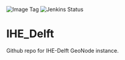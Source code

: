 ![Image Tag](https://img.shields.io/badge/Staging%20Image%20Tag:-0.0.1--12933b8--sta-blue.svg)
![Jenkins Status](https://img.shields.io/badge/Staging%20Jenkins%20Build%20Status:-SUCCESS-green.svg)

# IHE_Delft

Github repo for IHE-Delft GeoNode instance.
